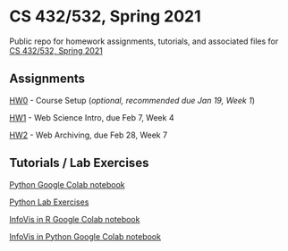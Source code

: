 # CS 432/532, Spring 2021

Public repo for homework assignments, tutorials, and associated files for [CS 432/532, Spring 2021](https://www.cs.odu.edu/~mweigle/CS432-S21)

## Assignments

[HW0](HW0.md) - Course Setup (*optional, recommended due Jan 19, Week 1*)

[HW1](HW1.md) - Web Science Intro, due Feb 7, Week 4

[HW2](HW2.md) - Web Archiving, due Feb 28, Week 7

## Tutorials / Lab Exercises

[Python Google Colab notebook](https://colab.research.google.com/github/cs432-websci-master/public/blob/main/Mod_02_Python.ipynb)

[Python Lab Exercises](https://colab.research.google.com/github/cs432-websci-master/public/blob/main/Mod_02_lab.ipynb)

[InfoVis in R Google Colab notebook](https://colab.research.google.com/github/cs432-websci-master/public/blob/main/Mod_03_InfoVis_R.ipynb)

[InfoVis in Python Google Colab notebook](https://colab.research.google.com/github/cs432-websci-master/public/blob/main/Mod_03_InfoVis_Python.ipynb)
